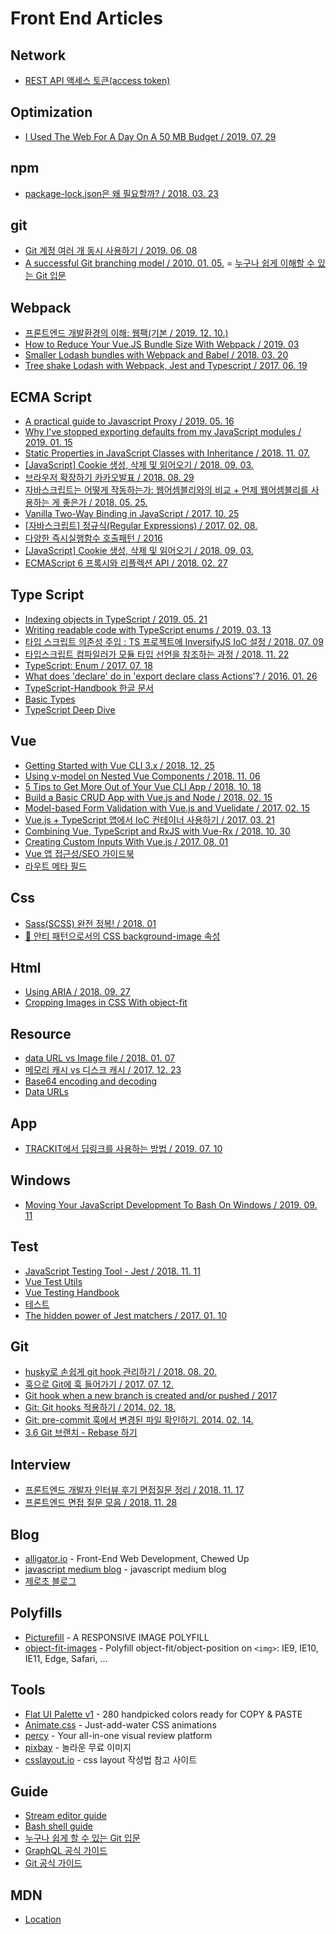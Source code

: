 # Front End Articles

## Network
- [REST API 액세스 토큰(access token)](https://docs.iamport.kr/tech/access-token)

## Optimization
- [I Used The Web For A Day On A 50 MB Budget / 2019. 07. 29](https://www.smashingmagazine.com/2019/07/web-on-50mb-budget/)

## npm
- [package-lock.json은 왜 필요할까? / 2018. 03. 23](https://hyunjun19.github.io/2018/03/23/package-lock-why-need/)

## git
- [Git 계정 여러 개 동시 사용하기 / 2019. 06. 08](https://blog.outsider.ne.kr/1448)
- [A successful Git branching model / 2010. 01. 05.](https://nvie.com/posts/a-successful-git-branching-model/)
= [누구나 쉽게 이해할 수 있는 Git 입문](https://backlog.com/git-tutorial/kr/)

## Webpack
- [프론트엔드 개발환경의 이해: 웹팩(기본 / 2019. 12. 10.)](http://jeonghwan-kim.github.io/series/2019/12/10/frontend-dev-env-webpack-basic.html)
- [How to Reduce Your Vue.JS Bundle Size With Webpack / 2019. 03](https://medium.com/js-dojo/how-to-reduce-your-vue-js-bundle-size-with-webpack-3145bf5019b7)
- [Smaller Lodash bundles with Webpack and Babel / 2018. 03. 20](https://nolanlawson.com/2018/03/20/smaller-lodash-bundles-with-webpack-and-babel/)
- [Tree shake Lodash with Webpack, Jest and Typescript / 2017. 06. 19](https://medium.com/@martin_hotell/tree-shake-lodash-with-webpack-jest-and-typescript-2734fa13b5cd)

## ECMA Script
- [A practical guide to Javascript Proxy / 2019. 05. 16](https://blog.bitsrc.io/a-practical-guide-to-es6-proxy-229079c3c2f0)
- [Why I've stopped exporting defaults from my JavaScript modules / 2019. 01. 15](https://humanwhocodes.com/blog/2019/01/stop-using-default-exports-javascript-module/)
- [Static Properties in JavaScript Classes with Inheritance / 2018. 11. 07.](https://thecodebarbarian.com/static-properties-in-javascript-with-inheritance)
- [[JavaScript] Cookie 생성, 삭제 및 읽어오기 / 2018. 09. 03.](http://magic.wickedmiso.com/72)
- [브라우저 확장하기 카카오발표 / 2018. 08. 29](https://mk.kakaocdn.net/dn/if-kakao/conf2019/conf_video_2019/1_104_02_m1.mp4)
- [자바스크립트는 어떻게 작동하는가: 웹어셈블리와의 비교 + 언제 웹어셈블리를 사용하는 게 좋은가 / 2018. 05. 25.](https://engineering.huiseoul.com/%EC%9E%90%EB%B0%94%EC%8A%A4%ED%81%AC%EB%A6%BD%ED%8A%B8%EB%8A%94-%EC%96%B4%EB%96%BB%EA%B2%8C-%EC%9E%91%EB%8F%99%ED%95%98%EB%8A%94%EA%B0%80-%EC%9B%B9%EC%96%B4%EC%85%88%EB%B8%94%EB%A6%AC%EC%99%80%EC%9D%98-%EB%B9%84%EA%B5%90-%EC%96%B8%EC%A0%9C-%EC%9B%B9%EC%96%B4%EC%85%88%EB%B8%94%EB%A6%AC%EB%A5%BC-%EC%82%AC%EC%9A%A9%ED%95%98%EB%8A%94-%EA%B2%8C-%EC%A2%8B%EC%9D%80%EA%B0%80-cf48a576ca3)
- [Vanilla Two-Way Binding in JavaScript / 2017. 10. 25](https://medium.com/better-programming/js-vanilla-two-way-binding-5a29bc86c787)
- [[자바스크립트] 정규식(Regular Expressions) / 2017. 02. 08.](https://beomy.tistory.com/21#recentEntries)
- [다양한 즉시실행함수 호출패턴 / 2016](https://webclub.tistory.com/185)
- [[JavaScript] Cookie 생성, 삭제 및 읽어오기 / 2018. 09. 03.](http://magic.wickedmiso.com/72)
- [ECMAScript 6 프록시와 리플렉션 API / 2018. 02. 27](https://infoscis.github.io/2018/02/27/ecmascript-6-proxies-and-the-reflection-api/)

## Type Script
- [Indexing objects in TypeScript / 2019. 05. 21](https://dev.to/kingdaro/indexing-objects-in-typescript-1cgi)
- [Writing readable code with TypeScript enums / 2019. 03. 13](https://blog.logrocket.com/writing-readable-code-with-typescript-enums-a84864f340e9/)
- [타입 스크립트 의존성 주입 : TS 프로젝트에 InversifyJS IoC 설정 / 2018. 07. 09](https://itnext.io/typescript-dependency-injection-setting-up-inversifyjs-ioc-for-a-ts-project-f25d48799d70)
- [타입스크립트 컴파일러가 모듈 타입 선언을 참조하는 과정 / 2018. 11. 22](https://medium.com/naver-fe-platform/%ED%83%80%EC%9E%85%EC%8A%A4%ED%81%AC%EB%A6%BD%ED%8A%B8-%EC%BB%B4%ED%8C%8C%EC%9D%BC%EB%9F%AC%EA%B0%80-%EB%AA%A8%EB%93%88-%ED%83%80%EC%9E%85-%EC%84%A0%EC%96%B8%EC%9D%84-%EC%B0%B8%EC%A1%B0%ED%95%98%EB%8A%94-%EA%B3%BC%EC%A0%95-5bfc55a88bb6)
- [TypeScript: Enum / 2017. 07. 18](https://hyunseob.github.io/2017/07/18/typescript-enums/)
- [What does 'declare' do in 'export declare class Actions'? / 2016. 01. 26](https://stackoverflow.com/questions/35019987/what-does-declare-do-in-export-declare-class-actions)
- [TypeScript-Handbook 한글 문서](https://typescript-kr.github.io/)
- [Basic Types](https://www.typescriptlang.org/docs/handbook/basic-types.html)
- [TypeScript Deep Dive](https://basarat.gitbooks.io/typescript/)

## Vue
- [Getting Started with Vue CLI 3.x / 2018. 12. 25](https://stackabuse.com/getting-started-with-vue-cli-3-x/)
- [Using v-model on Nested Vue Components / 2018. 11. 06](https://zaengle.com/blog/using-v-model-on-nested-vue-components)
- [5 Tips to Get More Out of Your Vue CLI App / 2018. 10. 18](https://gofore.com/en/5-tips-to-get-more-out-of-vue-cli/)
- [Build a Basic CRUD App with Vue.js and Node / 2018. 02. 15](https://developer.okta.com/blog/2018/02/15/build-crud-app-vuejs-node)
- [Model-based Form Validation with Vue.js and Vuelidate / 2017. 02. 15](https://alligator.io/vuejs/model-form-validation-vuelidate/)
- [Vue.js + TypeScript 앱에서 IoC 컨테이너 사용하기 / 2017. 03. 21](https://blog.aliencube.org/ko/2017/03/21/using-ioc-container-in-vuejs-typescript-app/)
- [Combining Vue, TypeScript and RxJS with Vue-Rx / 2018. 10. 30](https://codeburst.io/combining-vue-typescript-and-rxjs-with-vue-rx-a084d60b6eac)
- [Creating Custom Inputs With Vue.js / 2017. 08. 01](https://www.smashingmagazine.com/2017/08/creating-custom-inputs-vue-js/)
- [Vue 앱 접근성/SEO 가이드북](https://yamoo9.gitbook.io/vue-a11y-seo/)
- [라우트 메타 필드](https://router.vuejs.org/kr/guide/advanced/meta.html)

## Css
- [Sass(SCSS) 완전 정복! / 2018. 01](https://heropy.blog/2018/01/31/sass/)
- [🚫 안티 패턴으로서의 CSS background-image 속성](https://velog.io/@chris/the-css-background-image-property-as-an-anti-pattern)

## Html
- [Using ARIA / 2018. 09. 27](https://www.w3.org/TR/using-aria/#rule1)
- [Cropping Images in CSS With object-fit](https://alligator.io/css/cropping-images-object-fit/)

## Resource
- [data URL vs Image file / 2018. 01. 07](https://mygumi.tistory.com/282)
- [메모리 캐시 vs 디스크 캐시 / 2017. 12. 23](https://mygumi.tistory.com/275)
- [Base64 encoding and decoding](https://developer.mozilla.org/en-US/docs/Web/API/WindowBase64/Base64_encoding_and_decoding)
- [Data URLs](https://developer.mozilla.org/en-US/docs/Web/HTTP/Basics_of_HTTP/Data_URIs)

## App
- [TRACKIT에서 딥링크를 사용하는 방법 / 2019. 07. 10](https://engineering.linecorp.com/ko/blog/how-to-use-deeplink-in-trackit/)

## Windows
- [Moving Your JavaScript Development To Bash On Windows / 2019. 09. 11](https://www.smashingmagazine.com/2019/09/moving-javascript-development-bash-windows/)

## Test
- [JavaScript Testing Tool - Jest / 2018. 11. 11](https://velog.io/@yesdoing/JavaScript-Testing-Tool-Jest-opjocpva77)
- [Vue Test Utils](https://vue-test-utils.vuejs.org/)
- [Vue Testing Handbook](https://lmiller1990.github.io/vue-testing-handbook/)
- [테스트](https://ui.toast.com/fe-guide/ko_TEST/#selenium-webdriver)
- [The hidden power of Jest matchers / 2017. 01. 10](https://medium.com/@boriscoder/the-hidden-power-of-jest-matchers-f3d86d8101b0)

## Git
- [husky로 손쉽게 git hook 관리하기 / 2018. 08. 20.](https://www.huskyhoochu.com/npm-husky-the-git-hook-manager/)
- [훅으로 Git에 훅 들어가기 / 2017. 07. 12.](http://woowabros.github.io/tools/2017/07/12/git_hook.html)
- [Git hook when a new branch is created and/or pushed / 2017](https://stackoverflow.com/questions/14297606/git-hook-when-a-new-branch-is-created-and-or-pushed)
- [Git: Git hooks 적용하기 / 2014. 02. 18.](https://ohgyun.com/639)
- [Git: pre-commit 훅에서 변경된 파일 확인하기. 2014. 02. 14.](https://ohgyun.com/630)
- [3.6 Git 브랜치 - Rebase 하기](https://git-scm.com/book/ko/v2/Git-%EB%B8%8C%EB%9E%9C%EC%B9%98-Rebase-%ED%95%98%EA%B8%B0)

## Interview
- [프론트엔드 개발자 인터뷰 후기 면접질문 정리 / 2018. 11. 17](https://velog.io/@tmmoond8/%ED%94%84%EB%A1%A0%ED%8A%B8%EC%97%94%EB%93%9C-%EA%B0%9C%EB%B0%9C%EC%9E%90-%EC%9D%B8%ED%84%B0%EB%B7%B0-%ED%9B%84%EA%B8%B0-%EB%A9%B4%EC%A0%91-%EC%A7%88%EB%AC%B8-%EC%A0%95%EB%A6%AC-%EC%9E%91%EC%84%B1-%EC%A4%91)
- [프론트엔드 면접 질문 모음 / 2018. 11. 28](https://velog.io/@honeysuckle/%EC%8B%A0%EC%9E%85-%ED%94%84%EB%A1%A0%ED%8A%B8%EC%97%94%EB%93%9C-%EB%A9%B4%EC%A0%91-%EC%A7%88%EB%AC%B8-%EB%AA%A8%EC%9D%8C)

## Blog
- [alligator.io](https://alligator.io/) - Front-End Web Development, Chewed Up
- [javascript medium blog](https://medium.com/topic/javascript) - javascript medium blog
- [제로초 블로그](https://www.zerocho.com/)

## Polyfills
- [Picturefill](https://scottjehl.github.io/picturefill/) - A RESPONSIVE IMAGE POLYFILL
- [object-fit-images](https://github.com/fregante/object-fit-images) - Polyfill object-fit/object-position on `<img>`: IE9, IE10, IE11, Edge, Safari, ...

## Tools
- [Flat UI Palette v1](https://flatuicolors.com/palette/defo) - 280 handpicked colors ready for COPY & PASTE
- [Animate.css](https://daneden.github.io/animate.css/) - Just-add-water CSS animations
- [percy](https://percy.io/) - Your all-in-one visual review platform
- [pixbay](https://pixabay.com/ko/) - 놀라운 무료 이미지
- [csslayout.io](https://csslayout.io/) - css layout 작성법 참고 사이트

## Guide
- [Stream editor guide](https://mug896.github.io/sed-stream-editor/)
- [Bash shell guide](https://mug896.github.io/bash-shell)
- [누구나 쉽게 할 수 있는 Git 입문](https://backlog.com/git-tutorial/kr/)
- [GraphQL 공식 가이드](https://graphql-kr.github.io/)
- [Git 공식 가이드](https://git-scm.com/book/ko/v2/%EC%8B%9C%EC%9E%91%ED%95%98%EA%B8%B0-%EB%B2%84%EC%A0%84-%EA%B4%80%EB%A6%AC%EB%9E%80%3F)

## MDN
- [Location](https://developer.mozilla.org/ko/docs/Web/API/Location)